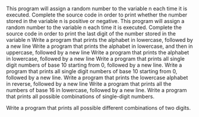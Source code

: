 This program will assign a random number to the variable n each time it is executed. Complete the source code in order to print whether the number stored in the variable n is positive or negative.
This program will assign a random number to the variable n each time it is executed. Complete the source code in order to print the last digit of the number stored in the variable n
Write a program that prints the alphabet in lowercase, followed by a new line
Write a program that prints the alphabet in lowercase, and then in uppercase, followed by a new line
Write a program that prints the alphabet in lowercase, followed by a new line
Write a program that prints all single digit numbers of base 10 starting from 0, followed by a new line.
Write a program that prints all single digit numbers of base 10 starting from 0, followed by a new line.
Write a program that prints the lowercase alphabet in reverse, followed by a new line
Write a program that prints all the numbers of base 16 in lowercase, followed by a new line.
Write a program that prints all possible combinations of single-digit numbers.

Write a program that prints all possible different combinations of two digits.
